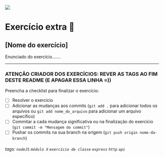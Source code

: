 ![](https://i.imgur.com/xG74tOh.png)

# Exercício extra 🌟

## [Nome do exercício]

Enunciado do exercício.......

---

### ATENÇÃO CRIADOR DOS EXERCÍCIOS: REVER AS TAGS AO FIM DESTE README (E APAGAR ESSA LINHA =))

Preencha a checklist para finalizar o exercício:

- [ ] Resolver o exercício
- [ ] Adicionar as mudanças aos commits (`git add .` para adicionar todos os arquivos ou `git add nome_do_arquivo` para adicionar um arquivo específico)
- [ ] Commitar a cada mudança significativa ou na finalização do exercício (`git commit -m "Mensagem do commit"`)
- [ ] Pushar os commits na sua branch na origem (`git push origin nome-da-branch`)

###### tags: `nodeJS` `módulo X` `exercício de classe` `express` `http` `api`
